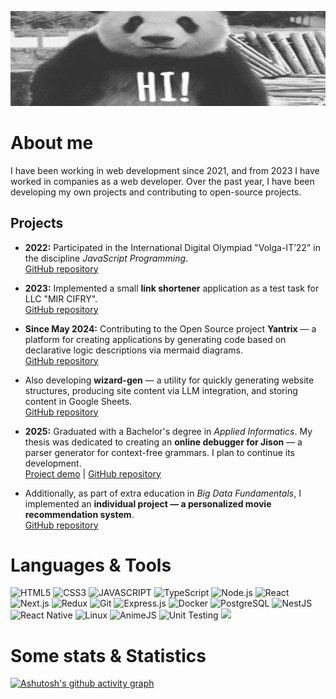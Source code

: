 ![HEADER](https://github.com/Nekitech/nekitech/blob/main/assets/hi-gif-4.gif)

# About me
I have been working in web development since 2021, and from 2023 I have worked in companies as a web developer. Over the past year, I have been developing my own projects and contributing to open-source projects.

## Projects

- **2022:** Participated in the International Digital Olympiad "Volga-IT’22" in the discipline *JavaScript Programming*.  
  [GitHub repository](https://github.com/Nekitech/volgaIT2022-javascript)

- **2023:** Implemented a small **link shortener** application as a test task for LLC "MIR CIFRY".  
  [GitHub repository](https://github.com/Nekitech/link_shortener)

- **Since May 2024:** Contributing to the Open Source project **Yantrix** — a platform for creating applications by generating code based on declarative logic descriptions via mermaid diagrams.  
  [GitHub repository](https://github.com/tfcp68/yantrix)

- Also developing **wizard-gen** — a utility for quickly generating website structures, producing site content via LLM integration, and storing content in Google Sheets.  
  [GitHub repository](https://github.com/Nekitech/wizard-gen)

- **2025:** Graduated with a Bachelor's degree in *Applied Informatics*. My thesis was dedicated to creating an **online debugger for Jison** — a parser generator for context-free grammars. I plan to continue its development.  
  [Project demo](http://jison-lens.elysium-x.online/) | [GitHub repository](https://github.com/Nekitech/jison-lens)

- Additionally, as part of extra education in *Big Data Fundamentals*, I implemented an **individual project — a personalized movie recommendation system**.  
  [GitHub repository](https://github.com/Nekitech/tinder-film)

# Languages & Tools
![HTML5](https://img.shields.io/badge/HTML5-000?style=for-the-badge&logo=html5)
![CSS3](https://img.shields.io/badge/CSS3-000?style=for-the-badge&logo=css3)
![JAVASCRIPT](https://img.shields.io/badge/JavaScript-000?style=for-the-badge&logo=javascript)
![TypeScript](https://img.shields.io/badge/TypeScript-000?style=for-the-badge&logo=typescript&logoColor=white)
![Node.js](https://img.shields.io/badge/Node.js-000?style=for-the-badge&logo=node.js)
![React](https://img.shields.io/badge/React-000?style=for-the-badge&logo=react)
![Next.js](https://img.shields.io/badge/Next-black?style=for-the-badge&logo=next.js&logoColor=white)
![Redux](https://img.shields.io/badge/Redux-000?style=for-the-badge&logo=redux)
![Git](https://img.shields.io/badge/Git-000?style=for-the-badge&logo=git)
![Express.js](https://img.shields.io/badge/Express.js-000?style=for-the-badge&logo=express)
![Docker](https://img.shields.io/badge/Docker-000?style=for-the-badge&logo=docker)
![PostgreSQL](https://img.shields.io/badge/PostgreSQL-000?style=for-the-badge&logo=postgresql)
![NestJS](https://img.shields.io/badge/NestJS-000?style=for-the-badge&logo=nestjs)
![React Native](https://img.shields.io/badge/React_Native-000?style=for-the-badge&logo=react)
![Linux](https://img.shields.io/badge/Linux-000?style=for-the-badge&logo=linux)
![AnimeJS](https://img.shields.io/badge/AnimeJS-000?style=for-the-badge&logo=anime.js)
![Unit Testing](https://img.shields.io/badge/Unit_Testing-000?style=for-the-badge)
<img src="https://img.shields.io/badge/react_native%20-%2320232a.svg?&style=for-the-badge&logo=react"/>



# Some stats & Statistics

[![Ashutosh's github activity graph](https://github-readme-activity-graph.vercel.app/graph?username=nekitech&theme=react-dark)](https://github.com/ashutosh00710/github-readme-activity-graph)
